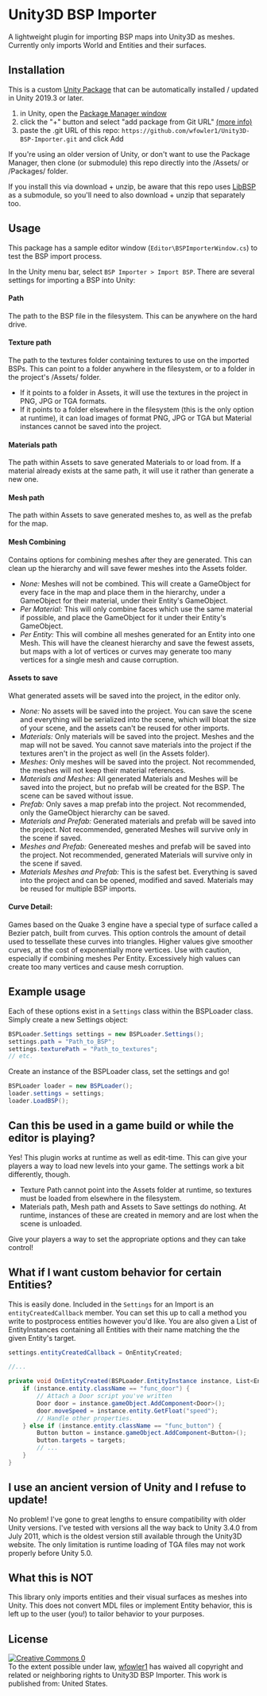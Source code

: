 # Unity3D BSP Importer

A lightweight plugin for importing BSP maps into Unity3D as meshes. Currently only imports World and Entities and their surfaces.

## Installation

This is a custom [Unity Package](https://docs.unity3d.com/Manual/PackagesList.html) that can be automatically installed / updated in Unity 2019.3 or later.
1. in Unity, open the [Package Manager window](https://docs.unity3d.com/Manual/upm-ui.html)
2. click the "+" button and select "add package from Git URL" [(more info)](https://docs.unity3d.com/2021.2/Documentation/Manual/upm-ui-giturl.html)
3. paste the .git URL of this repo: `https://github.com/wfowler1/Unity3D-BSP-Importer.git` and click Add

If you're using an older version of Unity, or don't want to use the Package Manager, then clone (or submodule) this repo directly into the /Assets/ or /Packages/ folder.

If you install this via download + unzip, be aware that this repo uses [LibBSP](https://github.com/wfowler1/LibBSP) as a submodule, so you'll need to also download + unzip that separately too.
 
## Usage

This package has a sample editor window (`Editor\BSPImporterWindow.cs`) to test the BSP import process. 

In the Unity menu bar, select `BSP Importer > Import BSP`. There are several settings for importing a BSP into Unity:

#### Path

The path to the BSP file in the filesystem. This can be anywhere on the hard drive.

#### Texture path

The path to the textures folder containing textures to use on the imported BSPs. This can point to a folder anywhere in the filesystem, or to a folder in the project's /Assets/ folder.

- If it points to a folder in Assets, it will use the textures in the project in PNG, JPG or TGA formats.
- If it points to a folder elsewhere in the filesystem (this is the only option at runtime), it can load images of format PNG, JPG or TGA but Material instances cannot be saved into the project.

#### Materials path

The path within Assets to save generated Materials to or load from. If a material already exists at the same path, it will use it rather than generate a new one.

#### Mesh path

The path within Assets to save generated meshes to, as well as the prefab for the map.

#### Mesh Combining

Contains options for combining meshes after they are generated. This can clean up the hierarchy and will save fewer meshes into the Assets folder.

- *None:* Meshes will not be combined. This will create a GameObject for every face in the map and place them in the hierarchy, under a GameObject for their material, under their Entity's GameObject.
- *Per Material:* This will only combine faces which use the same material if possible, and place the GameObject for it under their Entity's GameObject.
- *Per Entity:* This will combine all meshes generated for an Entity into one Mesh. This will have the cleanest hierarchy and save the fewest assets, but maps with a lot of vertices or curves may generate too many vertices for a single mesh and cause corruption.

#### Assets to save

What generated assets will be saved into the project, in the editor only.

- *None:* No assets will be saved into the project. You can save the scene and everything will be serialized into the scene, which will bloat the size of your scene, and the assets can't be reused for other imports.
- *Materials:* Only materials will be saved into the project. Meshes and the map will not be saved. You cannot save materials into the project if the textures aren't in the project as well (in the Assets folder).
- *Meshes:* Only meshes will be saved into the project. Not recommended, the meshes will not keep their material references.
- *Materials and Meshes:* All generated Materials and Meshes will be saved into the project, but no prefab will be created for the BSP. The scene can be saved without issue.
- *Prefab:* Only saves a map prefab into the project. Not recommended, only the GameObject hierarchy can be saved.
- *Materials and Prefab:* Generated materials and prefab will be saved into the project. Not recommended, generated Meshes will survive only in the scene if saved.
- *Meshes and Prefab:* Genereated meshes and prefab will be saved into the project. Not recommended, generated Materials will survive only in the scene if saved.
- *Materials Meshes and Prefab:* This is the safest bet. Everything is saved into the project and can be opened, modified and saved. Materials may be reused for multiple BSP imports.

#### Curve Detail:

Games based on the Quake 3 engine have a special type of surface called a Bezier patch, built from curves. This option controls the amount of detail used to tessellate these curves into triangles. Higher values give smoother curves, at the cost of exponentially more vertices. Use with caution, especially if combining meshes Per Entity. Excessively high values can create too many vertices and cause mesh corruption.


## Example usage
Each of these options exist in a `Settings` class within the BSPLoader class. Simply create a new Settings object:
```cs
BSPLoader.Settings settings = new BSPLoader.Settings();
settings.path = "Path_to_BSP";
settings.texturePath = "Path_to_textures";
// etc.
```
Create an instance of the BSPLoader class, set the settings and go!
```cs
BSPLoader loader = new BSPLoader();
loader.settings = settings;
loader.LoadBSP();
```

## Can this be used in a game build or while the editor is playing?
Yes! This plugin works at runtime as well as edit-time. This can give your players a way to load new levels into your game. The settings work a bit differently, though.
- Texture Path cannot point into the Assets folder at runtime, so textures must be loaded from elsewhere in the filesystem.
- Materials path, Mesh path and Assets to Save settings do nothing. At runtime, instances of these are created in memory and are lost when the scene is unloaded.

Give your players a way to set the appropriate options and they can take control!

## What if I want custom behavior for certain Entities?
This is easily done. Included in the `Settings` for an Import is an `entityCreatedCallback` member. You can set this up to call a method you write to postprocess entities however you'd like. You are also given a List of EntityInstances containing all Entities with their name matching the the given Entity's target.
```cs
settings.entityCreatedCallback = OnEntityCreated;

//...

private void OnEntityCreated(BSPLoader.EntityInstance instance, List<EntityInstance> targets) {
	if (instance.entity.className == "func_door") {
		// Attach a Door script you've written
		Door door = instance.gameObject.AddComponent<Door>();
		door.moveSpeed = instance.entity.GetFloat("speed");
		// Handle other properties.
	} else if (instance.entity.className == "func_button") {
		Button button = instance.gameObject.AddComponent<Button>();
		button.targets = targets;
		// ...
	}
}
```

## I use an ancient version of Unity and I refuse to update!
No problem! I've gone to great lengths to ensure compatibility with older Unity versions. I've tested with versions all the way back to Unity 3.4.0 from July 2011, which is the oldest version still available through the Unity3D website.
The only limitation is runtime loading of TGA files may not work properly before Unity 5.0.

## What this is NOT
This library only imports entities and their visual surfaces as meshes into Unity. This does not convert MDL files or implement Entity behavior, this is left up to the user (you!) to tailor behavior to your purposes.

## License
<a href="http://creativecommons.org/publicdomain/zero/1.0/" rel="license"><img src="https://licensebuttons.net/p/zero/1.0/88x31.png" alt="Creative Commons 0" /></a><br>
To the extent possible under law, <a href="https://github.com/wfowler1">wfowler1</a> has waived all copyright and related or neighboring rights to Unity3D BSP Importer. This work is published from: United States.
